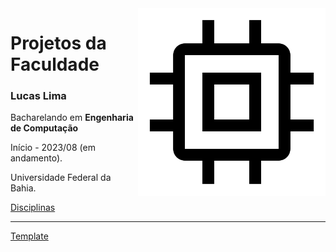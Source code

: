 <img src="./docs/computer_engineer.svg" width="300" align="right">

# Projetos da Faculdade

### Lucas Lima 

Bacharelando em **Engenharia de Computação**

Início - 2023/08  (em andamento).

Universidade Federal da Bahia.

[Disciplinas](./DISCIPLINAS.md)

---
[Template](https://github.com/mende1/college-projects)
